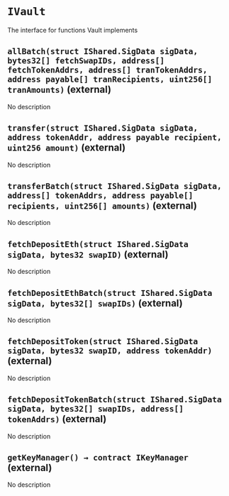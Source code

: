 # `IVault`

  The interface for functions Vault implements

## `allBatch(struct IShared.SigData sigData, bytes32[] fetchSwapIDs, address[] fetchTokenAddrs, address[] tranTokenAddrs, address payable[] tranRecipients, uint256[] tranAmounts)` (external)

No description

## `transfer(struct IShared.SigData sigData, address tokenAddr, address payable recipient, uint256 amount)` (external)

No description

## `transferBatch(struct IShared.SigData sigData, address[] tokenAddrs, address payable[] recipients, uint256[] amounts)` (external)

No description

## `fetchDepositEth(struct IShared.SigData sigData, bytes32 swapID)` (external)

No description

## `fetchDepositEthBatch(struct IShared.SigData sigData, bytes32[] swapIDs)` (external)

No description

## `fetchDepositToken(struct IShared.SigData sigData, bytes32 swapID, address tokenAddr)` (external)

No description

## `fetchDepositTokenBatch(struct IShared.SigData sigData, bytes32[] swapIDs, address[] tokenAddrs)` (external)

No description

## `getKeyManager() → contract IKeyManager` (external)

No description

